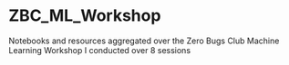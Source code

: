 # ZBC_ML_Workshop
Notebooks and resources aggregated over the Zero Bugs Club Machine Learning Workshop I conducted over 8 sessions
